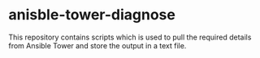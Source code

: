 # anisble-tower-diagnose
This repository contains scripts which is used to pull the required details from Ansible Tower and store the output in a text file.
